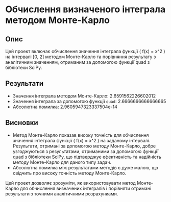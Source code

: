 # Обчислення визначеного інтеграла методом Монте-Карло

## Опис
Цей проект включає обчислення значення інтеграла функції \( f(x) = x^2 \) на інтервалі [0, 2] методом Монте-Карло та порівняння результату з аналітичним значенням, отриманим за допомогою функції quad з бібліотеки SciPy.

## Результати
- Значення інтеграла методом Монте-Карло: 2.6591562226602012
- Значення інтеграла за допомогою функції `quad`: 2.6666666666666665
- Абсолютна помилка: 2.9605947323337504e-14

## Висновки
- Метод Монте-Карло показав високу точність для обчислення значення інтеграла функції \( f(x) = x^2 \) на заданому інтервалі. Результати, отримані за допомогою методу Монте-Карло, добре узгоджуються з результатами, отриманими за допомогою функції quad з бібліотеки SciPy, що підтверджує ефективність та надійність методу Монте-Карло для даного типу задач.
- Абсолютна помилка між результатами методів є дуже малою, що свідчить про високу точність методу Монте-Карло.

Цей проект дозволяє зрозуміти, як використовувати метод Монте-Карло для обчислення визначених інтегралів і порівняти отримані результати з точними аналітичними розрахунками.